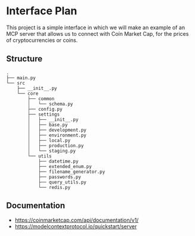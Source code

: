 # Interface Plan
This project is a simple interface in which we will make an example of an MCP server that allows us to connect with Coín Market Cap, for the prices of cryptocurrencies or coins.

## Structure

```
.
├── main.py
└── src
    ├── __init__.py
    └── core
        ├── common
        │   └── schema.py
        ├── config.py
        ├── settings
        │   ├── __init__.py
        │   ├── base.py
        │   ├── development.py
        │   ├── environment.py
        │   ├── local.py
        │   ├── production.py
        │   └── staging.py
        └── utils
            ├── datetime.py
            ├── extended_enum.py
            ├── filename_generator.py
            ├── passwords.py
            ├── query_utils.py
            └── redis.py
```

## Documentation
- https://coinmarketcap.com/api/documentation/v1/
- https://modelcontextprotocol.io/quickstart/server
